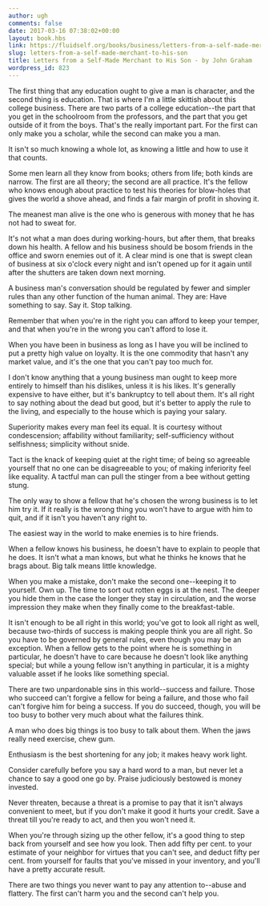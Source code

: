 ```yaml
---
author: ugh
comments: false
date: 2017-03-16 07:38:02+00:00
layout: book.hbs
link: https://fluidself.org/books/business/letters-from-a-self-made-merchant-to-his-son/
slug: letters-from-a-self-made-merchant-to-his-son
title: Letters from a Self-Made Merchant to His Son - by John Graham
wordpress_id: 823
---
```


The first thing that any education ought to give a man is character, and the second thing is education. That is where I'm a little skittish about this college business. There are two parts of a college education--the part that you get in the schoolroom from the professors, and the part that you get outside of it from the boys. That's the really important part. For the first can only make you a scholar, while the second can make you a man.

It isn't so much knowing a whole lot, as knowing a little and how to use it that counts.

Some men learn all they know from books; others from life; both kinds are narrow. The first are all theory; the second are all practice. It's the fellow who knows enough about practice to test his theories for blow-holes that gives the world a shove ahead, and finds a fair margin of profit in shoving it.

The meanest man alive is the one who is generous with money that he has not had to sweat for.

It's not what a man does during working-hours, but after them, that breaks down his health. A fellow and his business should be bosom friends in the office and sworn enemies out of it. A clear mind is one that is swept clean of business at six o'clock every night and isn't opened up for it again until after the shutters are taken down next morning.

A business man's conversation should be regulated by fewer and simpler rules than any other function of the human animal. They are: Have something to say. Say it. Stop talking.

Remember that when you're in the right you can afford to keep your temper, and that when you're in the wrong you can't afford to lose it.

When you have been in business as long as I have you will be inclined to put a pretty high value on loyalty. It is the one commodity that hasn't any market value, and it's the one that you can't pay too much for.

I don't know anything that a young business man ought to keep more entirely to himself than his dislikes, unless it is his likes. It's generally expensive to have either, but it's bankruptcy to tell about them. It's all right to say nothing about the dead but good, but it's better to apply the rule to the living, and especially to the house which is paying your salary.

Superiority makes every man feel its equal. It is courtesy without condescension; affability without familiarity; self-sufficiency without selfishness; simplicity without snide.

Tact is the knack of keeping quiet at the right time; of being so agreeable yourself that no one can be disagreeable to you; of making inferiority feel like equality. A tactful man can pull the stinger from a bee without getting stung.

The only way to show a fellow that he's chosen the wrong business is to let him try it. If it really is the wrong thing you won't have to argue with him to quit, and if it isn't you haven't any right to.

The easiest way in the world to make enemies is to hire friends.

When a fellow knows his business, he doesn't have to explain to people that he does. It isn't what a man knows, but what he thinks he knows that he brags about. Big talk means little knowledge.

When you make a mistake, don't make the second one--keeping it to yourself. Own up. The time to sort out rotten eggs is at the nest. The deeper you hide them in the case the longer they stay in circulation, and the worse impression they make when they finally come to the breakfast-table.

It isn't enough to be all right in this world; you've got to look all right as well, because two-thirds of success is making people think you are all right. So you have to be governed by general rules, even though you may be an exception. When a fellow gets to the point where he is something in particular, he doesn't have to care because he doesn't look like anything special; but while a young fellow isn't anything in particular, it is a mighty valuable asset if he looks like something special.

There are two unpardonable sins in this world--success and failure. Those who succeed can't forgive a fellow for being a failure, and those who fail can't forgive him for being a success. If you do succeed, though, you will be too busy to bother very much about what the failures think.

A man who does big things is too busy to talk about them. When the jaws really need exercise, chew gum.

Enthusiasm is the best shortening for any job; it makes heavy work light.

Consider carefully before you say a hard word to a man, but never let a chance to say a good one go by. Praise judiciously bestowed is money invested.

Never threaten, because a threat is a promise to pay that it isn't always convenient to meet, but if you don't make it good it hurts your credit. Save a threat till you're ready to act, and then you won't need it.

When you're through sizing up the other fellow, it's a good thing to step back from yourself and see how you look. Then add fifty per cent. to your estimate of your neighbor for virtues that you can't see, and deduct fifty per cent. from yourself for faults that you've missed in your inventory, and you'll have a pretty accurate result.

There are two things you never want to pay any attention to--abuse and flattery. The first can't harm you and the second can't help you.
